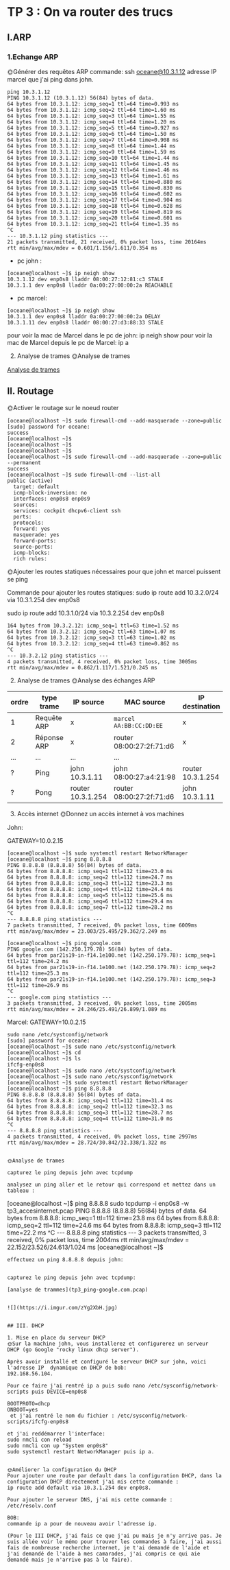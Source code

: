 # TP 3  : On va router des trucs
## I.ARP
### 1.Echange ARP
🌞Générer des requêtes ARP
commande: ssh oceane@10.3.1.12 adresse IP marcel que j'ai ping dans john. 
```
ping 10.3.1.12
PING 10.3.1.12 (10.3.1.12) 56(84) bytes of data.
64 bytes from 10.3.1.12: icmp_seq=1 ttl=64 time=0.993 ms
64 bytes from 10.3.1.12: icmp_seq=2 ttl=64 time=1.60 ms
64 bytes from 10.3.1.12: icmp_seq=3 ttl=64 time=1.55 ms
64 bytes from 10.3.1.12: icmp_seq=4 ttl=64 time=1.20 ms
64 bytes from 10.3.1.12: icmp_seq=5 ttl=64 time=0.927 ms
64 bytes from 10.3.1.12: icmp_seq=6 ttl=64 time=1.50 ms
64 bytes from 10.3.1.12: icmp_seq=7 ttl=64 time=0.908 ms
64 bytes from 10.3.1.12: icmp_seq=8 ttl=64 time=1.44 ms
64 bytes from 10.3.1.12: icmp_seq=9 ttl=64 time=1.59 ms
64 bytes from 10.3.1.12: icmp_seq=10 ttl=64 time=1.44 ms
64 bytes from 10.3.1.12: icmp_seq=11 ttl=64 time=1.45 ms
64 bytes from 10.3.1.12: icmp_seq=12 ttl=64 time=1.46 ms
64 bytes from 10.3.1.12: icmp_seq=13 ttl=64 time=1.61 ms
64 bytes from 10.3.1.12: icmp_seq=14 ttl=64 time=0.880 ms
64 bytes from 10.3.1.12: icmp_seq=15 ttl=64 time=0.830 ms
64 bytes from 10.3.1.12: icmp_seq=16 ttl=64 time=0.602 ms
64 bytes from 10.3.1.12: icmp_seq=17 ttl=64 time=0.904 ms
64 bytes from 10.3.1.12: icmp_seq=18 ttl=64 time=0.628 ms
64 bytes from 10.3.1.12: icmp_seq=19 ttl=64 time=0.819 ms
64 bytes from 10.3.1.12: icmp_seq=20 ttl=64 time=0.601 ms
64 bytes from 10.3.1.12: icmp_seq=21 ttl=64 time=1.35 ms
^C
--- 10.3.1.12 ping statistics ---
21 packets transmitted, 21 received, 0% packet loss, time 20164ms
rtt min/avg/max/mdev = 0.601/1.156/1.611/0.354 ms
```
- pc john : 
```
[oceane@localhost ~]$ ip neigh show
10.3.1.12 dev enp0s8 lladdr 08:00:27:12:81:c3 STALE
10.3.1.1 dev enp0s8 lladdr 0a:00:27:00:00:2a REACHABLE
```
- pc marcel:
```
[oceane@localhost ~]$ ip neigh show
10.3.1.1 dev enp0s8 lladdr 0a:00:27:00:00:2a DELAY
10.3.1.11 dev enp0s8 lladdr 08:00:27:d3:88:33 STALE
```

pour voir la mac de Marcel dans le pc de john: ip neigh show
pour voir la mac de Marcel depuis le pc de Marcel: ip a 

2. Analyse de trames
🌞Analyse de trames

[Analyse de trames](./toto.pcap)

## II. Routage
🌞Activer le routage sur le noeud router

```
[oceane@localhost ~]$ sudo firewall-cmd --add-masquerade --zone=public
[sudo] password for oceane:
success
[oceane@localhost ~]$
[oceane@localhost ~]$
[oceane@localhost ~]$
[oceane@localhost ~]$ sudo firewall-cmd --add-masquerade --zone=public --permanent
success
[oceane@localhost ~]$ sudo firewall-cmd --list-all
public (active)
  target: default
  icmp-block-inversion: no
  interfaces: enp0s8 enp0s9
  sources:
  services: cockpit dhcpv6-client ssh
  ports:
  protocols:
  forward: yes
  masquerade: yes
  forward-ports:
  source-ports:
  icmp-blocks:
  rich rules:
  ```
  🌞Ajouter les routes statiques nécessaires pour que john et marcel puissent se ping
  
 Commande pour ajouter les routes statiques:
 sudo ip route add 10.3.2.0/24 via 10.3.1.254 dev enp0s8
 
 sudo ip route add 10.3.1.0/24 via 10.3.2.254 dev  enp0s8
```
164 bytes from 10.3.2.12: icmp_seq=1 ttl=63 time=1.52 ms
64 bytes from 10.3.2.12: icmp_seq=2 ttl=63 time=1.07 ms
64 bytes from 10.3.2.12: icmp_seq=3 ttl=63 time=1.02 ms
64 bytes from 10.3.2.12: icmp_seq=4 ttl=63 time=0.862 ms
^C
--- 10.3.2.12 ping statistics ---
4 packets transmitted, 4 received, 0% packet loss, time 3005ms
rtt min/avg/max/mdev = 0.862/1.117/1.521/0.245 ms
```

2. Analyse de trames
🌞Analyse des échanges ARP

| ordre | type trame  | IP source | MAC source              | IP destination | MAC destination            |
|-------|-------------|-----------|-------------------------|----------------|----------------------------|
| 1     | Requête ARP | x         |`marcel` `AA:BB:CC:DD:EE`| x              | Broadcast `FF:FF:FF:FF:FF` |
| 2     | Réponse ARP | x         |router 08:00:27:2f:71:d6 | x              | `marcel` `AA:BB:CC:DD:EE`  |
| ...   | ...         | ...       | ...                     |                |                            |
| ?     | Ping        |john 10.3.1.11 | john 08:00:27:a4:21:98 | router 10.3.1.254 | router 08:00:27:2f:71:d6  |
| ?     | Pong        |router 10.3.1.254 | router 08:00:27:2f:71:d6 | john 10.3.1.11 | john 08:00:27:a4:21:98   |

3. Accès internet
🌞Donnez un accès internet à vos machines

John:

GATEWAY=10.0.2.15
```
[oceane@localhost ~]$ sudo systemctl restart NetworkManager
[oceane@localhost ~]$ ping 8.8.8.8
PING 8.8.8.8 (8.8.8.8) 56(84) bytes of data.
64 bytes from 8.8.8.8: icmp_seq=1 ttl=112 time=23.0 ms
64 bytes from 8.8.8.8: icmp_seq=2 ttl=112 time=24.7 ms
64 bytes from 8.8.8.8: icmp_seq=3 ttl=112 time=23.3 ms
64 bytes from 8.8.8.8: icmp_seq=4 ttl=112 time=24.4 ms
64 bytes from 8.8.8.8: icmp_seq=5 ttl=112 time=25.6 ms
64 bytes from 8.8.8.8: icmp_seq=6 ttl=112 time=29.4 ms
64 bytes from 8.8.8.8: icmp_seq=7 ttl=112 time=28.2 ms
^C
--- 8.8.8.8 ping statistics ---
7 packets transmitted, 7 received, 0% packet loss, time 6009ms
rtt min/avg/max/mdev = 23.003/25.495/29.362/2.249 ms
```
```
[oceane@localhost ~]$ ping google.com
PING google.com (142.250.179.78) 56(84) bytes of data.
64 bytes from par21s19-in-f14.1e100.net (142.250.179.78): icmp_seq=1 ttl=112 time=24.2 ms
64 bytes from par21s19-in-f14.1e100.net (142.250.179.78): icmp_seq=2 ttl=112 time=25.3 ms
64 bytes from par21s19-in-f14.1e100.net (142.250.179.78): icmp_seq=3 ttl=112 time=26.9 ms
^C
--- google.com ping statistics ---
3 packets transmitted, 3 received, 0% packet loss, time 2005ms
rtt min/avg/max/mdev = 24.246/25.491/26.899/1.089 ms
```


Marcel:
GATEWAY=10.0.2.15
```
sudo nano /etc/systconfig/network
[sudo] password for oceane:
[oceane@localhost ~]$ sudo nano /etc/systconfig/network
[oceane@localhost ~]$ cd
[oceane@localhost ~]$ ls
ifcfg-enp0s8
[oceane@localhost ~]$ sudo nano /etc/systconfig/network
[oceane@localhost ~]$ sudo nano /etc/sysconfig/network
[oceane@localhost ~]$ sudo systemctl restart NetworkManager
[oceane@localhost ~]$ ping 8.8.8.8
PING 8.8.8.8 (8.8.8.8) 56(84) bytes of data.
64 bytes from 8.8.8.8: icmp_seq=1 ttl=112 time=31.4 ms
64 bytes from 8.8.8.8: icmp_seq=2 ttl=112 time=32.3 ms
64 bytes from 8.8.8.8: icmp_seq=3 ttl=112 time=28.7 ms
64 bytes from 8.8.8.8: icmp_seq=4 ttl=112 time=31.0 ms
^C
--- 8.8.8.8 ping statistics ---
4 packets transmitted, 4 received, 0% packet loss, time 2997ms
rtt min/avg/max/mdev = 28.724/30.842/32.338/1.322 ms


🌞Analyse de trames

capturez le ping depuis john avec tcpdump

analysez un ping aller et le retour qui correspond et mettez dans un tableau :
```
[oceane@localhost ~]$ ping 8.8.8.8
sudo tcpdump -i enp0s8 -w tp3_accesinternet.pcap
PING 8.8.8.8 (8.8.8.8) 56(84) bytes of data.
64 bytes from 8.8.8.8: icmp_seq=1 ttl=112 time=23.8 ms
64 bytes from 8.8.8.8: icmp_seq=2 ttl=112 time=24.6 ms
64 bytes from 8.8.8.8: icmp_seq=3 ttl=112 time=22.2 ms
^C
--- 8.8.8.8 ping statistics ---
3 packets transmitted, 3 received, 0% packet loss, time 2004ms
rtt min/avg/max/mdev = 22.152/23.526/24.613/1.024 ms
[oceane@localhost ~]$
```
effectuez un ping 8.8.8.8 depuis john:


capturez le ping depuis john avec tcpdump:

[analyse de trammes](tp3_ping-google.com.pcap)


![](https://i.imgur.com/zYg2XbH.jpg)


## III. DHCP

1. Mise en place du serveur DHCP
🌞Sur la machine john, vous installerez et configurerez un serveur DHCP (go Google "rocky linux dhcp server").

Après avoir installé et configuré le serveur DHCP sur john, voici l'adresse IP  dynamique en DHCP de bob: 
192.168.56.104. 

Pour ce faire j'ai rentré ip a puis sudo nano /etc/sysconfig/network-scripts puis DEVICE=enp0s8

BOOTPROTO=dhcp
ONBOOT=yes
 et j'ai rentré le nom du fichier : /etc/sysconfig/network-scripts/ifcfg-enp0s8 
 
et j'ai reddémarrer l'interface:
sudo nmcli con reload
sudo nmcli con up "System enp0s8"
sudo systemctl restart NetworkManager puis ip a. 


🌞Améliorer la configuration du DHCP
Pour ajouter une route par default dans la configuration DHCP, dans la configuration DHCP directement j'ai mis cette commande : 
ip route add default via 10.3.1.254 dev enp0s8.

Pour ajouter le serveur DNS, j'ai mis cette commande : 
/etc/resolv.conf

BOB:
commande ip a pour de nouveau avoir l'adresse ip.

(Pour le III DHCP, j'ai fais ce que j'ai pu mais je n'y arrive pas. Je suis allée voir le mémo pour trouver les commandes à faire, j'ai aussi fais de nombreuse recherche internet, je t'ai demandé de l'aide et j'ai demandé de l'aide à mes camarades, j'ai compris ce qui aie demandé mais je n'arrive pas à le faire).
